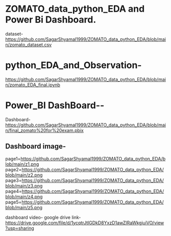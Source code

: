 # ZOMATO_data_python_EDA and Power Bi Dashboard.
dataset- https://github.com/SagarShyamal1999/ZOMATO_data_python_EDA/blob/main/zomato_dataset.csv
# python_EDA_and_Observation-
https://github.com/SagarShyamal1999/ZOMATO_data_python_EDA/blob/main/zomato_EDA_final.ipynb
# Power_BI DashBoard--
Dashboard-https://github.com/SagarShyamal1999/ZOMATO_data_python_EDA/blob/main/final_zomato%20for%20exam.pbix
## Dashboard image-
page1=https://github.com/SagarShyamal1999/ZOMATO_data_python_EDA/blob/main/z1.png
page2=https://github.com/SagarShyamal1999/ZOMATO_data_python_EDA/blob/main/z2.png
page3=https://github.com/SagarShyamal1999/ZOMATO_data_python_EDA/blob/main/z3.png
page4=https://github.com/SagarShyamal1999/ZOMATO_data_python_EDA/blob/main/z4.png
page5=https://github.com/SagarShyamal1999/ZOMATO_data_python_EDA/blob/main/z5.png

dashboard video-
google drive link-https://drive.google.com/file/d/1ycqtrJtIGDkD8YxzD1awZIRaWkgjuiVO/view?usp=sharing
